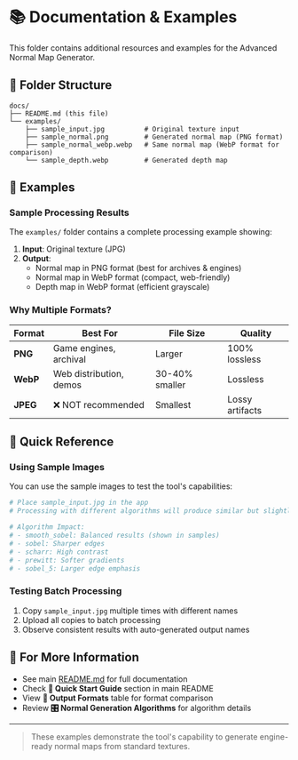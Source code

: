 # 📚 Documentation & Examples

This folder contains additional resources and examples for the Advanced Normal Map Generator.

## 📁 Folder Structure

```
docs/
├── README.md (this file)
└── examples/
    ├── sample_input.jpg          # Original texture input
    ├── sample_normal.png         # Generated normal map (PNG format)
    ├── sample_normal_webp.webp   # Same normal map (WebP format for comparison)
    └── sample_depth.webp         # Generated depth map
```

## 🎨 Examples

### Sample Processing Results

The `examples/` folder contains a complete processing example showing:

1. **Input**: Original texture (JPG)
2. **Output**: 
   - Normal map in PNG format (best for archives & engines)
   - Normal map in WebP format (compact, web-friendly)
   - Depth map in WebP format (efficient grayscale)

### Why Multiple Formats?

| Format | Best For | File Size | Quality |
|--------|----------|-----------|---------|
| **PNG** | Game engines, archival | Larger | 100% lossless |
| **WebP** | Web distribution, demos | 30-40% smaller | Lossless |
| **JPEG** | ❌ NOT recommended | Smallest | Lossy artifacts |

## 🚀 Quick Reference

### Using Sample Images
You can use the sample images to test the tool's capabilities:

```bash
# Place sample_input.jpg in the app
# Processing with different algorithms will produce similar but slightly varied results

# Algorithm Impact:
# - smooth_sobel: Balanced results (shown in samples)
# - sobel: Sharper edges
# - scharr: High contrast
# - prewitt: Softer gradients
# - sobel_5: Larger edge emphasis
```

### Testing Batch Processing
1. Copy `sample_input.jpg` multiple times with different names
2. Upload all copies to batch processing
3. Observe consistent results with auto-generated output names

## 📖 For More Information

- See main [README.md](../README.md) for full documentation
- Check **🎯 Quick Start Guide** section in main README
- View **🧱 Output Formats** table for format comparison
- Review **🎛 Normal Generation Algorithms** for algorithm details

---
> These examples demonstrate the tool's capability to generate engine-ready normal maps from standard textures.
